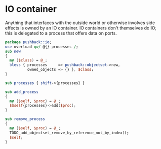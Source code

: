 # IO container
Anything that interfaces with the outside world or otherwise involves side
effects is owned by an IO container. IO containers don't themselves do IO; this
is delegated to a process that offers data on ports.

```perl
package pushback::io;
use overload qw/ @{} processes /;
sub new
{
  my ($class) = @_;
  bless { processes     => pushback::objectset->new,
          owned_objects => {} }, $class;
}

sub processes { shift->{processes} }

sub add_process
{
  my ($self, $proc) = @_;
  $$self{processes}->add($proc);
}

sub remove_process
{
  my ($self, $proc) = @_;
  TODO_add_objectset_remove_by_reference_not_by_index();
  $self;
}
```
